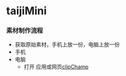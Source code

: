 # taijiMini

### 素材制作流程

-   获取原始素材，手机上放一份，电脑上放一份
-   手机
-   电脑
    -   打开 应用或网页[clipChamp](https://app.clipchamp.com/)

